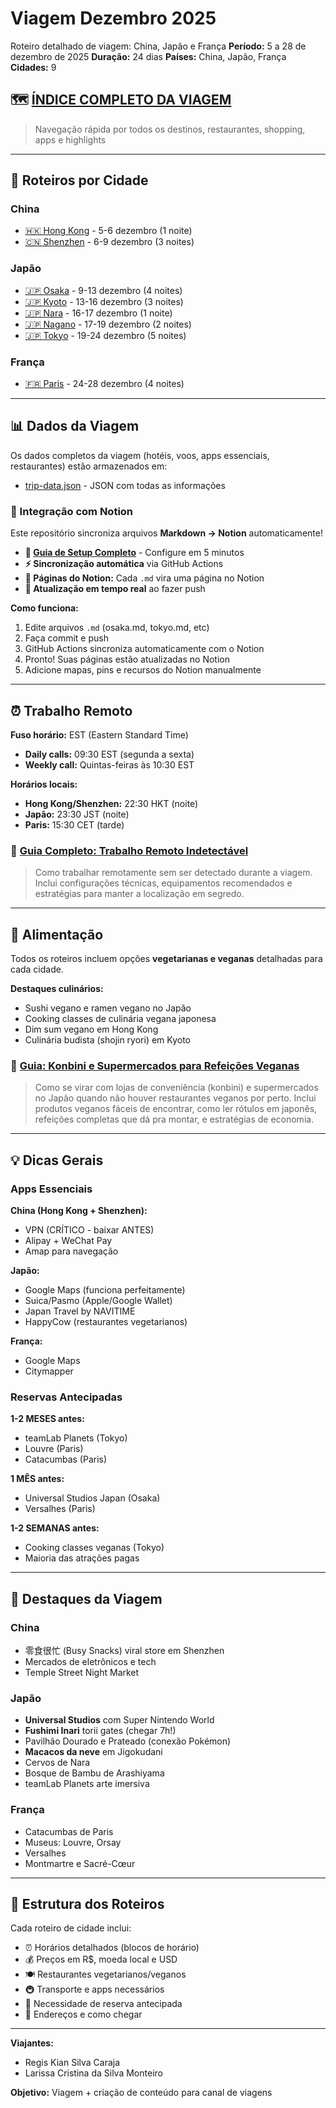# Viagem Dezembro 2025

Roteiro detalhado de viagem: China, Japão e França
**Período:** 5 a 28 de dezembro de 2025
**Duração:** 24 dias
**Países:** China, Japão, França
**Cidades:** 9

## 🗺️ [**ÍNDICE COMPLETO DA VIAGEM**](./INDICE.md)
> Navegação rápida por todos os destinos, restaurantes, shopping, apps e highlights

---

## 📍 Roteiros por Cidade

### China
- [🇭🇰 Hong Kong](./itineraries/hong-kong.md) - 5-6 dezembro (1 noite)
- [🇨🇳 Shenzhen](./itineraries/shenzhen.md) - 6-9 dezembro (3 noites)

### Japão
- [🇯🇵 Osaka](./itineraries/osaka.md) - 9-13 dezembro (4 noites)
- [🇯🇵 Kyoto](./itineraries/kyoto.md) - 13-16 dezembro (3 noites)
- [🇯🇵 Nara](./itineraries/nara.md) - 16-17 dezembro (1 noite)
- [🇯🇵 Nagano](./itineraries/nagano.md) - 17-19 dezembro (2 noites)
- [🇯🇵 Tokyo](./itineraries/tokyo.md) - 19-24 dezembro (5 noites)

### França
- [🇫🇷 Paris](./itineraries/paris.md) - 24-28 dezembro (4 noites)

---

## 📊 Dados da Viagem

Os dados completos da viagem (hotéis, voos, apps essenciais, restaurantes) estão armazenados em:
- [trip-data.json](./data/trip-data.json) - JSON com todas as informações

### 🔗 Integração com Notion

Este repositório sincroniza arquivos **Markdown → Notion** automaticamente!

- **📖 [Guia de Setup Completo](./docs/NOTION_SETUP.md)** - Configure em 5 minutos
- **⚡ Sincronização automática** via GitHub Actions
- **📄 Páginas do Notion:** Cada `.md` vira uma página no Notion
- **🔄 Atualização em tempo real** ao fazer push

**Como funciona:**
1. Edite arquivos `.md` (osaka.md, tokyo.md, etc)
2. Faça commit e push
3. GitHub Actions sincroniza automaticamente com o Notion
4. Pronto! Suas páginas estão atualizadas no Notion
5. Adicione mapas, pins e recursos do Notion manualmente

---

## ⏰ Trabalho Remoto

**Fuso horário:** EST (Eastern Standard Time)
- **Daily calls:** 09:30 EST (segunda a sexta)
- **Weekly call:** Quintas-feiras às 10:30 EST

**Horários locais:**
- **Hong Kong/Shenzhen:** 22:30 HKT (noite)
- **Japão:** 23:30 JST (noite)
- **Paris:** 15:30 CET (tarde)

### 🔗 [Guia Completo: Trabalho Remoto Indetectável](./docs/remote-work-undetectable.md)
> Como trabalhar remotamente sem ser detectado durante a viagem. Inclui configurações técnicas, equipamentos recomendados e estratégias para manter a localização em segredo.

---

## 🥗 Alimentação

Todos os roteiros incluem opções **vegetarianas e veganas** detalhadas para cada cidade.

**Destaques culinários:**
- Sushi vegano e ramen vegano no Japão
- Cooking classes de culinária vegana japonesa
- Dim sum vegano em Hong Kong
- Culinária budista (shojin ryori) em Kyoto

### 🔗 [Guia: Konbini e Supermercados para Refeições Veganas](./docs/guia-konbini-supermercados-vegano.md)
> Como se virar com lojas de conveniência (konbini) e supermercados no Japão quando não houver restaurantes veganos por perto. Inclui produtos veganos fáceis de encontrar, como ler rótulos em japonês, refeições completas que dá pra montar, e estratégias de economia.

---

## 💡 Dicas Gerais

### Apps Essenciais

**China (Hong Kong + Shenzhen):**
- VPN (CRÍTICO - baixar ANTES)
- Alipay + WeChat Pay
- Amap para navegação

**Japão:**
- Google Maps (funciona perfeitamente)
- Suica/Pasmo (Apple/Google Wallet)
- Japan Travel by NAVITIME
- HappyCow (restaurantes vegetarianos)

**França:**
- Google Maps
- Citymapper

### Reservas Antecipadas

**1-2 MESES antes:**
- teamLab Planets (Tokyo)
- Louvre (Paris)
- Catacumbas (Paris)

**1 MÊS antes:**
- Universal Studios Japan (Osaka)
- Versalhes (Paris)

**1-2 SEMANAS antes:**
- Cooking classes veganas (Tokyo)
- Maioria das atrações pagas

---

## 🎯 Destaques da Viagem

### China
- 零食很忙 (Busy Snacks) viral store em Shenzhen
- Mercados de eletrônicos e tech
- Temple Street Night Market

### Japão
- **Universal Studios** com Super Nintendo World
- **Fushimi Inari** torii gates (chegar 7h!)
- Pavilhão Dourado e Prateado (conexão Pokémon)
- **Macacos da neve** em Jigokudani
- Cervos de Nara
- Bosque de Bambu de Arashiyama
- teamLab Planets arte imersiva

### França
- Catacumbas de Paris
- Museus: Louvre, Orsay
- Versalhes
- Montmartre e Sacré-Cœur

---

## 📝 Estrutura dos Roteiros

Cada roteiro de cidade inclui:
- ⏰ Horários detalhados (blocos de horário)
- 💰 Preços em R$, moeda local e USD
- 🍽️ Restaurantes vegetarianos/veganos
- 🚇 Transporte e apps necessários
- 🎫 Necessidade de reserva antecipada
- 📍 Endereços e como chegar

---

**Viajantes:**
- Regis Kian Silva Caraja
- Larissa Cristina da Silva Monteiro

**Objetivo:** Viagem + criação de conteúdo para canal de viagens
